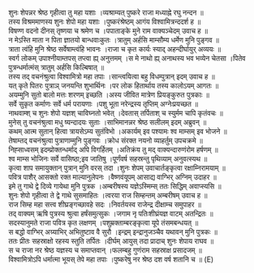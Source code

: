 

  
शुनः शेपन्नर श्रेष्ठ गृहीत्वा तु महा यशाः ।व्यश्राम्यत् पुष्करे राजा मध्याह्ने रघु नन्दन  ॥   
तस्य विश्रममाणस्य शुनः शेपो महा यशाः ।पुष्करंश्रेष्ठम् आगंय विश्वामित्रन्ददर्श ह  ॥   
विषण्ण वदनो दीनस् तृष्णया च श्रमेण च ।पपाताङ्के मुने राम वाक्यञ्चेदम् उवाच ह  ॥   
न मेऽस्ति माता न पिता ज्ञातयो बान्धवाःकुतः ।त्रातुम् अर्हसि माम्सौम्य धर्मेण मुनि पुङ्गव  ॥   
त्राता त्वंहि मुनि श्रेष्ठ सर्वेषाम्त्वंहि भावनः ।राजा च कृत कार्यः स्याद् अहन्दीर्घायुर् अव्ययः  ॥   
स्वर्ग लोकम् उपाश्नीयाम्तपस् तप्त्वा ह्य् अनुत्तमम् ।स मे नाथो ह्य् अनाथस्य भव भव्येन चेतसा ।पितेव पुत्रन्धर्मात्मंस् त्रातुम् अर्हसि किल्बिषात्  ॥   
तस्य तद् वचनंश्रुत्वा विश्वामित्रो महा तपाः ।सान्त्वयित्वा बहु विधम्पुत्रान् इदम् उवाच ह  ॥   
यत् कृते पितरः पुत्राञ् जनयन्ति शुभार्थिनः ।पर लोक हितार्थाय तस्य कालोऽयम् आगतः  ॥   
अयम्मुनि सुतो बालो मत्तः शरणम् इच्छति ।अस्य जीवित मात्रेण प्रियङ्कुरुत पुत्रकाः  ॥   
सर्वे सुकृत कर्माणः सर्वे धर्म परायणाः ।पशु भूता नरेन्द्रस्य तृप्तिम् अग्नेःप्रयच्छत  ॥   
नाथवाम्श् च शुनः शेपो यज्ञश् चाविघ्नतो भवेत् ।देवतास् तर्पिताश् च स्युर्मम चापि कृतंवचः  ॥   
मुनेस् तु वचनंश्रुत्वा मधु ष्यन्दादयः सुताः ।साभिमानन्नर श्रेष्ठ सलीलम् इदम् अब्रुवन्  ॥   
कथम् आत्म सुतान् हित्वा त्रायसेऽम्य सुतंविभो ।अकार्यम् इव पश्यामः श्व माम्सम् इव भोजने  ॥   
तेषाम्तद् वचनंश्रुत्वा पुत्राणाम्मुनि पुङ्गवः ।क्रोध संरक्त नयनो व्याहर्तुम् उपचक्रमे  ॥   
निह्साध्वसम् इदम्प्रोक्तन्धर्माद् अपि विगर्हितम् ।अतिक्रंय तु मद् वाक्यन्दारुणंरोम हर्षणम्  ॥   
श्व माम्स भोजिनः सर्वे वासिष्ठा;इव जातिषु ।पूर्णंवर्ष सहस्रन्तु पृथिव्याम् अनुवत्स्यथ  ॥   
कृत्वा शाप समायुक्तान् पुत्रान् मुनि वरस् तदा ।शुनः शेपम् उवाचार्तङ्कृत्वा रक्षाम्निरामयाम्  ॥   
पवित्र पाशैर् आसक्तो रक्त माल्यानुलेपनः ।वैष्णवंयूपम् आसाद्य वाग्भिर् अग्निम् उदाहर  ॥   
इमे तु गाथे द्वे दिव्ये गायेथा मुनि पुत्रक ।अम्बरीषस्य यज्ञेऽस्मिम्स् ततः सिद्धिम् अवाप्स्यसि  ॥   
शुनः शेपो गृहीत्वा ते द्वे गाथे सुसमाहितः ।त्वरया राज सिम्हन्तम् अम्बरीषम् उवाच ह  ॥   
राज सिम्ह महा सत्त्व शीघ्रङ्गच्छावहे सदः ।निवर्तयस्व राजेन्द्र दीक्षाम्च समुपाहर  ॥   
तद् वाक्यम् ऋषि पुत्रस्य श्रुत्वा हर्षंसमुत्सुकः ।जगाम नृ पतिःशीघ्रंयज्ञ वाटम् अतन्द्रितः  ॥   
सदस्यानुमते राजा पवित्र कृत लक्षणम् ।पशुम्रक्ताम्बरङ्कृत्वा यूपे तंसमबन्धयत्  ॥   
स बद्धो वाग्भिर् अग्र्याभिर् अभितुष्टाव वै सुरौ ।इन्द्रम् इन्द्रानुजञ्चैव यथावन् मुनि पुत्रकः  ॥   
ततः प्रीतः सहस्राक्षो रहस्य स्तुति तर्पितः ।दीर्घम् आयुस् तदा प्रादाच् शुनः शेपाय राघव  ॥   
स च राजा नर श्रेष्ठ यज्ञस्य च समाप्तवान् ।फलम्बहु गुणंराम सहस्राक्ष प्रसादजम्  ॥   
विश्वामित्रोऽपि धर्मात्मा भूयस् तेपे महा तपाः ।पुष्करेषु नर श्रेष्ठ दश वर्ष शतानि च  ॥ (E)  
